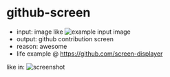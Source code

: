 github-screen
=============
- input: image like ![example input image](https://raw.github.com/sne11ius/github-screen/master/src/main/resources/awesome.png)
- output: github contribution screen
- reason: awesome
- life example @ https://github.com/screen-displayer

like in:
![screenshot](https://raw.github.com/sne11ius/github-screen/master/screenshot.png)
